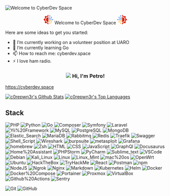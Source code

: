 ![Welcome to CyberDev Space](https://img.shields.io/badge/cyber_dev-_space-green?style=for-the-badge&logo=Hack%20The%20Box&logoColor=9FEF00) 
<p align="center"><img src="https://github.com/PetroOstapuk/PetroOstapuk/blob/main/logo.png" width="30">  Welcome to CyberDev Space <img src="https://github.com/PetroOstapuk/PetroOstapuk/blob/main/reverse_logo.png" width="30"></p>



<!--**PetroOstapuk/PetroOstapuk** is a ✨ _special_ ✨ repository because its `README.md` (this file) appears on your GitHub profile. -->

Here are some ideas to get you started:

- 🔭 I’m currently working on a volunteer position at UARO
- 🌱 I’m currently learning Go
- 📫 How to reach me: cyberdev.space
- ⚡ I love ham radio.


<h3 align="center">
  <img src="https://media.giphy.com/media/hvRJCLFzcasrR4ia7z/giphy.gif" width="28"> Hi, I'm Petro!
</h3>

https://cyberdev.space

<a href="https://github.com/anuraghazra/github-readme-stats"><img alt="c0repwn3r's Github Stats" src="https://denvercoder1-github-readme-stats.vercel.app/api/?username=PetroOstapuk&show_icons=true&count_private=true&theme=bear&hide_border=true&bg_color=1F222E&title_color=F85D7F&icon_color=F8D866" height="179px"/></a>
<a href="https://github.com/anuraghazra/github-readme-stats"><img alt="c0repwn3r's Top Languages" src="https://github-readme-stats.vercel.app/api/top-langs/?username=PetroOstapuk&langs_count=8&layout=compact&theme=bear&hide_border=true&bg_color=1F222E&title_color=F85D7F&icon_color=F8D866&hide=Jupyter%20Notebook&hide_progress=true" height="179px"/></a>


## Stack
![PHP](https://img.shields.io/badge/PHP-777BB4?style=for-the-badge&logo=php&logoColor=white)
![Python](https://img.shields.io/badge/Python-FFD43B?style=for-the-badge&logo=python&logoColor=blue)
![Go](https://img.shields.io/badge/Go-00ADD8?style=for-the-badge&logo=go&logoColor=white)
![Composer](https://img.shields.io/badge/Composer-885630?style=for-the-badge&logo=Composer&logoColor=white)
![Symfony](https://img.shields.io/badge/Symfony-000000?style=for-the-badge&logo=Symfony&logoColor=white)
![Laravel](https://img.shields.io/badge/Laravel-FF2D20?style=for-the-badge&logo=laravel&logoColor=white)
![Yii%20Framework](https://img.shields.io/badge/Yii%20Framework-282828?style=for-the-badge&logo=yii&logoColor=40B3D8)
![MySQL](https://img.shields.io/badge/MySQL-4479A1?style=for-the-badge&logo=mysql&logoColor=white)
![PostgreSQL](https://img.shields.io/badge/PostgreSQL-316192?style=for-the-badge&logo=postgresql&logoColor=white)
![MongoDB](https://img.shields.io/badge/MongoDB-4EA94B?style=for-the-badge&logo=mongodb&logoColor=white)
![Elastic_Search](https://img.shields.io/badge/Elastic_Search-005571?style=for-the-badge&logo=elasticsearch&logoColor=white)
![MariaDB](https://img.shields.io/badge/MariaDB-003545?style=for-the-badge&logo=mariadb&logoColor=white)
![Rabbitmq](https://img.shields.io/badge/rabbitmq-%23FF6600.svg?&style=for-the-badge&logo=rabbitmq&logoColor=white)
![Redis](https://img.shields.io/badge/redis-%23DD0031.svg?&style=for-the-badge&logo=redis&logoColor=white)
![Traefik]( 	https://img.shields.io/badge/Traefik-24A1C1?style=for-the-badge&logo=traefikproxy&logoColor=black)
![Swagger](https://img.shields.io/badge/Swagger-85EA2D?style=for-the-badge&logo=Swagger&logoColor=white)
![Shell_Script](https://img.shields.io/badge/Shell_Script-121011?style=for-the-badge&logo=gnu-bash&logoColor=white)
![Wireshark](https://img.shields.io/badge/Wireshark-1679A7?style=for-the-badge&logo=Wireshark&logoColor=white)
![burpsuite](https://img.shields.io/badge/burpsuite-FF6633?style=for-the-badge&logo=burpsuite&logoColor=white)
![metasploit](https://img.shields.io/badge/metasploit-2596CD?style=for-the-badge&logo=metasploit&logoColor=white)
![Grafana](https://img.shields.io/badge/Grafana-F2F4F9?style=for-the-badge&logo=grafana&logoColor=orange&labelColor=F2F4F9)
![homebrew](https://img.shields.io/badge/homebrew-FBB040?style=for-the-badge&logo=homebrew&logoColor=white)
![Zsh](https://img.shields.io/badge/Zsh-F15A24?style=for-the-badge&logo=Zsh&logoColor=white)
![HTML](https://img.shields.io/badge/HTML5-E34F26?style=for-the-badge&logo=html5&logoColor=white)
![CSS](https://img.shields.io/badge/CSS3-1572B6?style=for-the-badge&logo=css3&logoColor=white)
![JavaScript](https://img.shields.io/badge/JavaScript-F7DF1E?style=for-the-badge&logo=javascript&logoColor=black)
![GraphQl](https://img.shields.io/badge/GraphQl-E10098?style=for-the-badge&logo=graphql&logoColor=white)
![Docusaurus](https://img.shields.io/badge/Docusaurus-3ECC5F?style=for-the-badge&logo=Docusaurus&logoColor=white)
![Home%20Assistant](https://img.shields.io/badge/Home%20Assistant-18BCF2?style=for-the-badge&logo=Home%20Assistant&logoColor=white)
![PHPStorm](http://img.shields.io/badge/-PHPStorm-181717?style=for-the-badge&logo=phpstorm&logoColor=white)
![PyCharm](https://img.shields.io/badge/PyCharm-000000.svg?&style=for-the-badge&logo=PyCharm&logoColor=white)
![Sublime_text](https://img.shields.io/badge/sublime_text-%23575757.svg?&style=for-the-badge&logo=sublime-text&logoColor=important)
![VSCode](https://img.shields.io/badge/VSCode-0078D4?style=for-the-badge&logo=visual%20studio%20code&logoColor=white)
![Debian](https://img.shields.io/badge/Debian-A81D33?style=for-the-badge&logo=debian&logoColor=white)
![Kali_Linux](https://img.shields.io/badge/Kali_Linux-557C94?style=for-the-badge&logo=kali-linux&logoColor=white)
![Linux](https://img.shields.io/badge/Linux-FCC624?style=for-the-badge&logo=linux&logoColor=black)
![Linux_Mint](https://img.shields.io/badge/Linux_Mint-87CF3E?style=for-the-badge&logo=linux-mint&logoColor=white)
![mac%20os](https://img.shields.io/badge/mac%20os-000000?style=for-the-badge&logo=apple&logoColor=white)
![OpenWrt](https://img.shields.io/badge/OpenWrt-00B5E2?style=for-the-badge&logo=OpenWrt&logoColor=white)
![Ubuntu](https://img.shields.io/badge/Ubuntu-E95420?style=for-the-badge&logo=ubuntu&logoColor=white)
![HackTheBox](https://img.shields.io/badge/HackTheBox-111927?style=for-the-badge&logo=Hack%20The%20Box&logoColor=9FEF00)
![TryHackMe](https://img.shields.io/badge/TryHackMe-212C42?style=for-the-badge&logo=TryHackMe&logoColor=white)
![React](https://img.shields.io/badge/React-20232A?style=for-the-badge&logo=react&logoColor=61DAFB)
![Postman](https://img.shields.io/badge/Postman-FF6C37?style=for-the-badge&logo=Postman&logoColor=white)
![npm](https://img.shields.io/badge/npm-CB3837?style=for-the-badge&logo=npm&logoColor=white)
![NodeJS](https://img.shields.io/badge/Node%20js-339933?style=for-the-badge&logo=nodedotjs&logoColor=white)
![Ngrok](https://img.shields.io/badge/ngrok-140648?style=for-the-badge&logo=Ngrok&logoColor=white)
![Nginx](https://img.shields.io/badge/Nginx-009639?style=for-the-badge&logo=nginx&logoColor=white)
![Markdown](https://img.shields.io/badge/Markdown-000000?style=for-the-badge&logo=markdown&logoColor=white)
![Kubernetes](https://img.shields.io/badge/kubernetes-326ce5.svg?&style=for-the-badge&logo=kubernetes&logoColor=white)
![Helm](https://img.shields.io/badge/Helm-0F1689?style=for-the-badge&logo=Helm&labelColor=0F1689)
![Docker](https://img.shields.io/badge/Docker-2CA5E0?style=for-the-badge&logo=docker&logoColor=white)
![Docker%20Compose](https://img.shields.io/badge/Docker%20Compose-2496ED?style=for-the-badge&logo=docker&logoColor=white)
![Portainer](https://img.shields.io/badge/Portainer-13BEF9?style=for-the-badge&logo=portainer&logoColor=white)
![Proxmox](https://img.shields.io/badge/Proxmox-E57000?style=for-the-badge&logo=proxmox&logoColor=white)
![VirtualBox](https://img.shields.io/badge/VirtualBox-21416b?style=for-the-badge&logo=VirtualBox&logoColor=white)
![Github%20Actions](https://img.shields.io/badge/Github%20Actions-282a2e?style=for-the-badge&logo=githubactions&logoColor=367cfe)
![Sentry](https://img.shields.io/badge/Sentry-black?style=for-the-badge&logo=Sentry&logoColor=#362D59)



![Git](https://img.shields.io/badge/Git-F05032?style=for-the-badge&logo=git&logoColor=white)
![GitHub](https://img.shields.io/badge/GitHub-181717?style=for-the-badge&logo=github&logoColor=white)
